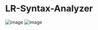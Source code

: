 # LR-Syntax-Analyzer
![image](https://user-images.githubusercontent.com/45113899/235432662-99b25335-27b6-442a-ab80-28424c6cd22e.png)
![image](https://user-images.githubusercontent.com/45113899/235432673-a89f31c1-6bbb-44c8-98a3-d67cd8bbc59f.png)
